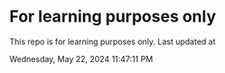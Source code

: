 # For learning purposes only
This repo is for learning purposes only.
Last updated at

Wednesday, May 22, 2024 11:47:11 PM

